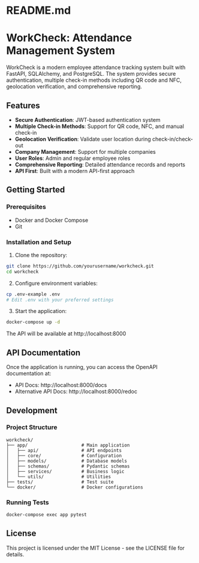 # README.md

# WorkCheck: Attendance Management System

WorkCheck is a modern employee attendance tracking system built with FastAPI, SQLAlchemy, and PostgreSQL. The system provides secure authentication, multiple check-in methods including QR code and NFC, geolocation verification, and comprehensive reporting.

## Features

- **Secure Authentication**: JWT-based authentication system
- **Multiple Check-in Methods**: Support for QR code, NFC, and manual check-in
- **Geolocation Verification**: Validate user location during check-in/check-out
- **Company Management**: Support for multiple companies
- **User Roles**: Admin and regular employee roles
- **Comprehensive Reporting**: Detailed attendance records and reports
- **API First**: Built with a modern API-first approach

## Getting Started

### Prerequisites

- Docker and Docker Compose
- Git

### Installation and Setup

1. Clone the repository:

```bash
git clone https://github.com/yourusername/workcheck.git
cd workcheck
```

2. Configure environment variables:

```bash
cp .env-example .env
# Edit .env with your preferred settings
```

3. Start the application:

```bash
docker-compose up -d
```

The API will be available at http://localhost:8000

## API Documentation

Once the application is running, you can access the OpenAPI documentation at:

- API Docs: http://localhost:8000/docs
- Alternative API Docs: http://localhost:8000/redoc

## Development

### Project Structure

```
workcheck/
├── app/                    # Main application
│   ├── api/                # API endpoints
│   ├── core/               # Configuration
│   ├── models/             # Database models
│   ├── schemas/            # Pydantic schemas
│   ├── services/           # Business logic
│   └── utils/              # Utilities
├── tests/                  # Test suite
└── docker/                 # Docker configurations
```

### Running Tests

```bash
docker-compose exec app pytest
```

## License

This project is licensed under the MIT License - see the LICENSE file for details.
